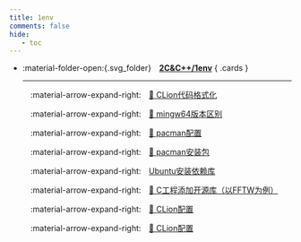 ```yaml
---
title: 1env
comments: false
hide:
   - toc
---
```


<div class="grid cards index-info" markdown>

-   :material-folder-open:{.svg_folder}&emsp;__[2C&C++/1env](./index.md)__
{ .cards }

	---

	&emsp;:material-arrow-expand-right:&emsp;[🧁 CLion代码格式化](./A.md)

	&emsp;:material-arrow-expand-right:&emsp;[🧁 mingw64版本区别](./AA.md)

	&emsp;:material-arrow-expand-right:&emsp;[🧁 pacman配置](./B.md)

	&emsp;:material-arrow-expand-right:&emsp;[🧁 pacman安装包](./C.md)

	&emsp;:material-arrow-expand-right:&emsp;[Ubuntu安装依赖库](./CC.md)

	&emsp;:material-arrow-expand-right:&emsp;[🧁 C工程添加开源库（以FFTW为例）](./D.md)

	&emsp;:material-arrow-expand-right:&emsp;[🧁 CLion配置](./E.md)

	&emsp;:material-arrow-expand-right:&emsp;[🧁 CLion配置](./EE.md)

</div>